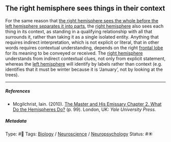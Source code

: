 ## The right hemisphere sees things in their context

For the same reason that [the right hemisphere sees the whole before the left hemisphere separates it into parts](The%20right%20hemisphere%20sees%20the%20whole%20before%20the%20left%20hemisphere%20separates%20it%20into%20parts.md), the [right hemisphere](Right%20hemisphere.md) also sees each thing in its context, as standing in a qualifying relationship with all that surrounds it, rather than taking it as a single isolated entity. Anything that requires indirect interpretation, which is not explicit or literal, that in other words requires contextual understanding, depends on the right [frontal lobe](Frontal%20lobe.md) for its meaning to be conveyed or received. The [right hemisphere](Right%20hemisphere.md) understands from indirect contextual clues, not only from explicit statement, whereas the [left hemisphere](Left%20hemisphere.md) will identify by labels rather than context (e.g. identifies that it must be winter because it is ‘January’, not by looking at the trees).

---

##### References

* Mcgilchrist, Iain. (2010). [The Master and His Emissary Chapter 2. What Do the Hemispheres Do?](The%20Master%20and%20His%20Emissary%20Chapter%202.%20What%20Do%20the%20Hemispheres%20Do%3F.md) (p. 99). London, UK: *Yale University Press.*

##### Metadata

Type: #🔴 
Tags: [Biology]() / [Neuroscience](Neuroscience.md) / [Neuropsychology](Neuropsychology.md) 
Status: #☀️ 
